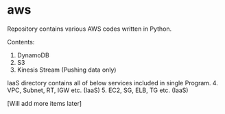 # aws
Repository contains various AWS codes written in Python.

Contents:
1. DynamoDB
2. S3
3. Kinesis Stream (Pushing data only)

IaaS directory contains all of below services included in single Program.
4. VPC, Subnet, RT, IGW etc. (IaaS)
5. EC2, SG, ELB, TG etc. (IaaS)


[Will add more items later]
